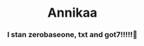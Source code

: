
<h1 align="center">Annikaa</h1>
<h3 align="center">I stan zerobaseone, txt and got7!!!!!🌸</h3>




